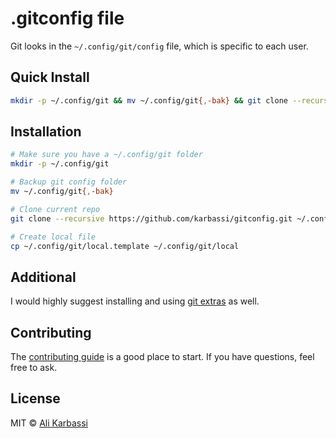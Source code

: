 # .gitconfig file

Git looks in the `~/.config/git/config` file, which is specific to each user.

## Quick Install
```sh
mkdir -p ~/.config/git && mv ~/.config/git{,-bak} && git clone --recursive https://github.com/karbassi/gitconfig.git ~/.config/git
```

## Installation
```sh
# Make sure you have a ~/.config/git folder
mkdir -p ~/.config/git

# Backup git config folder
mv ~/.config/git{,-bak}

# Clone current repo
git clone --recursive https://github.com/karbassi/gitconfig.git ~/.config/git

# Create local file
cp ~/.config/git/local.template ~/.config/git/local
```

## Additional

I would highly suggest installing and using [git extras](https://github.com/tj/git-extras) as well.

## Contributing

The [contributing guide](CODE_OF_CONDUCT.md) is a good place to start. If you have questions, feel free to ask.

## License

MIT © [Ali Karbassi](https://karbassi.com)
